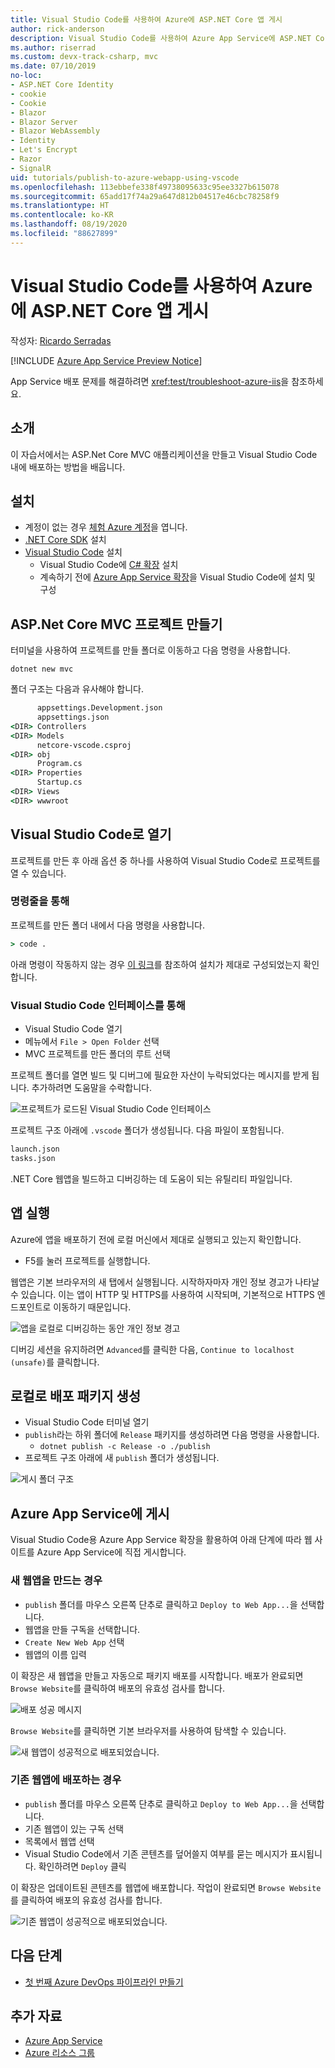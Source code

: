 ```yaml
---
title: Visual Studio Code를 사용하여 Azure에 ASP.NET Core 앱 게시
author: rick-anderson
description: Visual Studio Code를 사용하여 Azure App Service에 ASP.NET Core 앱을 게시하는 방법 알아보기
ms.author: riserrad
ms.custom: devx-track-csharp, mvc
ms.date: 07/10/2019
no-loc:
- ASP.NET Core Identity
- cookie
- Cookie
- Blazor
- Blazor Server
- Blazor WebAssembly
- Identity
- Let's Encrypt
- Razor
- SignalR
uid: tutorials/publish-to-azure-webapp-using-vscode
ms.openlocfilehash: 113ebbefe338f49738095633c95ee3327b615078
ms.sourcegitcommit: 65add17f74a29a647d812b04517e46cbc78258f9
ms.translationtype: HT
ms.contentlocale: ko-KR
ms.lasthandoff: 08/19/2020
ms.locfileid: "88627899"
---
```

# <a name="publish-an-aspnet-core-app-to-azure-with-visual-studio-code"></a>Visual Studio Code를 사용하여 Azure에 ASP.NET Core 앱 게시

작성자: [Ricardo Serradas](https://twitter.com/ricardoserradas)

[!INCLUDE [Azure App Service Preview Notice](../includes/azure-apps-preview-notice.md)]

App Service 배포 문제를 해결하려면 <xref:test/troubleshoot-azure-iis>을 참조하세요.

## <a name="intro"></a>소개

이 자습서에서는 ASP.Net Core MVC 애플리케이션을 만들고 Visual Studio Code 내에 배포하는 방법을 배웁니다.

## <a name="set-up"></a>설치

- 계정이 없는 경우 [체험 Azure 계정](https://azure.microsoft.com/free/dotnet/)을 엽니다.
- [.NET Core SDK](https://dotnet.microsoft.com/download) 설치
- [Visual Studio Code](https://code.visualstudio.com/Download) 설치
  - Visual Studio Code에 [C# 확장](https://marketplace.visualstudio.com/items?itemName=ms-dotnettools.csharp) 설치
  - 계속하기 전에 [Azure App Service 확장](https://marketplace.visualstudio.com/items?itemName=ms-azuretools.vscode-azureappservice)을 Visual Studio Code에 설치 및 구성

## <a name="create-an-aspnet-core-mvc-project"></a>ASP.Net Core MVC 프로젝트 만들기

터미널을 사용하여 프로젝트를 만들 폴더로 이동하고 다음 명령을 사용합니다.

```dotnetcli
dotnet new mvc
```

폴더 구조는 다음과 유사해야 합니다.

```cmd
      appsettings.Development.json
      appsettings.json
<DIR> Controllers
<DIR> Models
      netcore-vscode.csproj
<DIR> obj
      Program.cs
<DIR> Properties
      Startup.cs
<DIR> Views
<DIR> wwwroot
```

## <a name="open-it-with-visual-studio-code"></a>Visual Studio Code로 열기

프로젝트를 만든 후 아래 옵션 중 하나를 사용하여 Visual Studio Code로 프로젝트를 열 수 있습니다.

### <a name="through-the-command-line"></a>명령줄을 통해

프로젝트를 만든 폴더 내에서 다음 명령을 사용합니다.

```cmd
> code .
```

아래 명령이 작동하지 않는 경우 [이 링크](https://code.visualstudio.com/docs/setup/setup-overview#_cross-platform)를 참조하여 설치가 제대로 구성되었는지 확인합니다.

### <a name="through-visual-studio-code-interface"></a>Visual Studio Code 인터페이스를 통해

- Visual Studio Code 열기
- 메뉴에서 `File > Open Folder` 선택
- MVC 프로젝트를 만든 폴더의 루트 선택

프로젝트 폴더를 열면 빌드 및 디버그에 필요한 자산이 누락되었다는 메시지를 받게 됩니다. 추가하려면 도움말을 수락합니다.

![프로젝트가 로드된 Visual Studio Code 인터페이스](publish-to-azure-webapp-using-vscode/_static/folder-structure-restore-netcore.jpg)

프로젝트 구조 아래에 `.vscode` 폴더가 생성됩니다. 다음 파일이 포함됩니다.

```cmd
launch.json
tasks.json
```

.NET Core 웹앱을 빌드하고 디버깅하는 데 도움이 되는 유틸리티 파일입니다.

## <a name="run-the-app"></a>앱 실행

Azure에 앱을 배포하기 전에 로컬 머신에서 제대로 실행되고 있는지 확인합니다.

- F5를 눌러 프로젝트를 실행합니다.

웹앱은 기본 브라우저의 새 탭에서 실행됩니다. 시작하자마자 개인 정보 경고가 나타날 수 있습니다. 이는 앱이 HTTP 및 HTTPS를 사용하여 시작되며, 기본적으로 HTTPS 엔드포인트로 이동하기 때문입니다.

![앱을 로컬로 디버깅하는 동안 개인 정보 경고](publish-to-azure-webapp-using-vscode/_static/run-webapp-https-warning.jpg)

디버깅 세션을 유지하려면 `Advanced`를 클릭한 다음, `Continue to localhost (unsafe)`를 클릭합니다.

## <a name="generate-the-deployment-package-locally"></a>로컬로 배포 패키지 생성

- Visual Studio Code 터미널 열기
- `publish`라는 하위 폴더에 `Release` 패키지를 생성하려면 다음 명령을 사용합니다.
  - `dotnet publish -c Release -o ./publish`
- 프로젝트 구조 아래에 새 `publish` 폴더가 생성됩니다.

![게시 폴더 구조](publish-to-azure-webapp-using-vscode/_static/publish-folder.jpg)

## <a name="publish-to-azure-app-service"></a>Azure App Service에 게시

Visual Studio Code용 Azure App Service 확장을 활용하여 아래 단계에 따라 웹 사이트를 Azure App Service에 직접 게시합니다.

### <a name="if-youre-creating-a-new-web-app"></a>새 웹앱을 만드는 경우

- `publish` 폴더를 마우스 오른쪽 단추로 클릭하고 `Deploy to Web App...`을 선택합니다.
- 웹앱을 만들 구독을 선택합니다.
- `Create New Web App` 선택
- 웹앱의 이름 입력

이 확장은 새 웹앱을 만들고 자동으로 패키지 배포를 시작합니다. 배포가 완료되면 `Browse Website`를 클릭하여 배포의 유효성 검사를 합니다.

![배포 성공 메시지](publish-to-azure-webapp-using-vscode/_static/deployment-succeeded-message.jpg)

`Browse Website`를 클릭하면 기본 브라우저를 사용하여 탐색할 수 있습니다.

![새 웹앱이 성공적으로 배포되었습니다.](publish-to-azure-webapp-using-vscode/_static/new-webapp-deployed.jpg)

### <a name="if-youre-deploying-to-an-existing-web-app"></a>기존 웹앱에 배포하는 경우

- `publish` 폴더를 마우스 오른쪽 단추로 클릭하고 `Deploy to Web App...`을 선택합니다.
- 기존 웹앱이 있는 구독 선택
- 목록에서 웹앱 선택
- Visual Studio Code에서 기존 콘텐츠를 덮어쓸지 여부를 묻는 메시지가 표시됩니다. 확인하려면 `Deploy` 클릭

이 확장은 업데이트된 콘텐츠를 웹앱에 배포합니다. 작업이 완료되면 `Browse Website`를 클릭하여 배포의 유효성 검사를 합니다.

![기존 웹앱이 성공적으로 배포되었습니다.](publish-to-azure-webapp-using-vscode/_static/existing-webapp-deployed.jpg)

## <a name="next-steps"></a>다음 단계

- [첫 번째 Azure DevOps 파이프라인 만들기](/azure/devops/pipelines/create-first-pipeline)

## <a name="additional-resources"></a>추가 자료

- [Azure App Service](/azure/app-service/app-service-web-overview)
- [Azure 리소스 그룹](/azure/azure-resource-manager/resource-group-overview#resource-groups)
